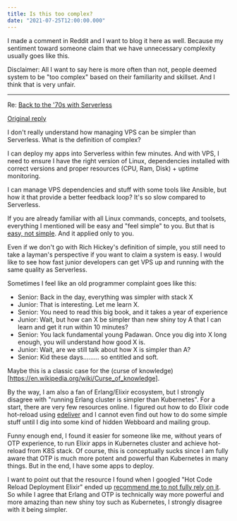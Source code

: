 ```yaml
---
title: Is this too complex?
date: "2021-07-25T12:00:00.000"
---
```


I made a comment in Reddit and I want to blog it here as well. Because my sentiment toward someone claim that we have unnecessary complexity usually goes like this.

Disclaimer: All I want to say here is more often than not, people deemed system to be "too complex" based on their familiarity and skillset. And I think that is very unfair.

---

Re: [Back to the '70s with Serverless](http://evrl.com/devops/cloud/2020/12/18/serverless.html)

[Original reply](https://www.reddit.com/r/programming/comments/oqxw3j/back_to_the_70s_with_serverless/h6gtw32?utm_source=share&utm_medium=web2x&context=3)

I don't really understand how managing VPS can be simpler than Serverless. What is the definition of complex?

I can deploy my apps into Serverless within few minutes. And with VPS, I need to ensure I have the right version of Linux, dependencies installed with correct versions and proper resources (CPU, Ram, Disk) + uptime monitoring.

I can manage VPS dependencies and stuff with some tools like Ansible, but how it that provide a better feedback loop? It's so slow compared to Serverless.

If you are already familiar with all Linux commands, concepts, and toolsets, everything I mentioned will be easy and "feel simple" to you. But that is [easy, not simple](https://www.infoq.com/presentations/Simple-Made-Easy/). And it applied only to you.

Even if we don't go with Rich Hickey's definition of simple, you still need to take a layman's perspective if you want to claim a system is easy. I would like to see how fast junior developers can get VPS up and running with the same quality as Serverless.

Sometimes I feel like an old programmer complaint goes like this:

- Senior: Back in the day, everything was simpler with stack X
- Junior: That is interesting. Let me learn X.
- Senior: You need to read this big book, and it takes a year of experience
- Junior: Wait, but how can X be simpler than new shiny toy A that I can learn and get it run within 10 minutes?
- Senior: You lack fundamental young Padawan. Once you dig into X long enough, you will understand how good X is.
- Junior: Wait, are we still talk about how X is simpler than A?
- Senior: Kid these days......... so entitled and soft.

Maybe this is a classic case for the (curse of knowledge)[https://en.wikipedia.org/wiki/Curse_of_knowledge].

By the way, I am also a fan of Erlang/Elixir ecosystem, but I strongly disagree with "running Erlang cluster is simpler than Kubernetes". For a start, there are very few resources online. I figured out how to do Elixir code hot-reload using [edeliver](https://github.com/edeliver/edeliver) and I cannot even find out how to do some simple stuff until I dig into some kind of hidden Webboard and mailing group.

Funny enough end, I found it easier for someone like me, without years of OTP experience, to run Elixir apps in Kubernetes cluster and achieve hot-reload from K8S stack. Of course, this is conceptually sucks since I am fully aware that OTP is much more potent and powerful than Kubernetes in many things. But in the end, I have some apps to deploy.

I want to point out that the resource I found when I googled "Hot Code Reload Deployment Elixir" ended up [recommend me to not fully rely on it](https://gvaughn.github.io/2020/05/17/why_hot_deploys_are_cool.html). So while I agree that Erlang and OTP is technically way more powerful and more amazing than new shiny toy such as Kubernetes, I strongly disagree with it being simpler.
